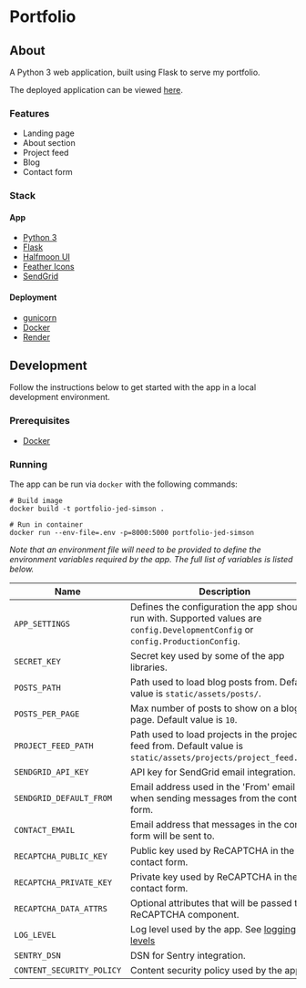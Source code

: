 # Portfolio

## About

A Python 3 web application, built using Flask to serve my portfolio.

The deployed application can be viewed [here](https://www.jedsimson.co.nz/).

### Features

- Landing page
- About section
- Project feed
- Blog
- Contact form

### Stack

#### App

- [Python 3](https://www.python.org/)
- [Flask](https://flask.palletsprojects.com/en/2.0.x/)
- [Halfmoon UI](https://www.gethalfmoon.com/)
- [Feather Icons](https://feathericons.com/)
- [SendGrid](https://sendgrid.com/)

#### Deployment

- [gunicorn](https://gunicorn.org/)
- [Docker](https://www.docker.com/)
- [Render](https://www.render.com/)

## Development

Follow the instructions below to get started with the app in a local development environment.

### Prerequisites

- [Docker](https://www.docker.com/get-started)

### Running

The app can be run via `docker` with the following commands:

```console
# Build image
docker build -t portfolio-jed-simson .
 
# Run in container
docker run --env-file=.env -p=8000:5000 portfolio-jed-simson
```

*Note that an environment file will need to be provided to define the environment variables required by the app. The full list of variables is listed below.*

| Name                      | Description                                                                                                                      | Required           |
|---------------------------|----------------------------------------------------------------------------------------------------------------------------------|--------------------|
| `APP_SETTINGS`            | Defines the configuration the app should run with. Supported values are `config.DevelopmentConfig` or `config.ProductionConfig`. | :x:                |
| `SECRET_KEY`              | Secret key used by some of the app libraries.                                                                                    | :white_check_mark: |
| `POSTS_PATH`              | Path used to load blog posts from. Default value is `static/assets/posts/`.                                                      | :x:                |
| `POSTS_PER_PAGE`          | Max number of posts to show on a blog page. Default value is `10`.                                                               | :x:                |
| `PROJECT_FEED_PATH`       | Path used to load projects in the project feed from. Default value is `static/assets/projects/project_feed.json`.                | :x:                |
| `SENDGRID_API_KEY`        | API key for SendGrid email integration.                                                                                          | :white_check_mark: |
| `SENDGRID_DEFAULT_FROM`   | Email address used in the 'From' email field when sending messages from the contact form.                                        | :white_check_mark: |
| `CONTACT_EMAIL`           | Email address that messages in the contact form will be sent to.                                                                 | :white_check_mark: |
| `RECAPTCHA_PUBLIC_KEY`    | Public key used by ReCAPTCHA in the contact form.                                                                                | :white_check_mark: |
| `RECAPTCHA_PRIVATE_KEY`   | Private key used by ReCAPTCHA in the contact form.                                                                               | :white_check_mark: |
| `RECAPTCHA_DATA_ATTRS`    | Optional attributes that will be passed to the ReCAPTCHA component.                                                              | :x:                |
| `LOG_LEVEL`               | Log level used by the app. See [logging levels](https://docs.python.org/3/library/logging.html#logging-levels)                   | :white_check_mark: |
| `SENTRY_DSN`              | DSN for Sentry integration.                                                                                                      | :white_check_mark: |
| `CONTENT_SECURITY_POLICY` | Content security policy used by the app.                                                                                         | :x:                |